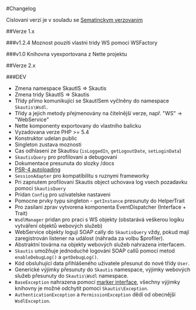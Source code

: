 #Changelog

Cislovani verzi je v souladu se [Sematinckym verzovanim](http://semver.org/)

##Verze 1.x

###v1.2.4
Moznost pouziti vlastni tridy WS pomoci WSFactory

###v1.0
Knihovna vyexportovana z Nette projektu

##Verze 2.x

###DEV
* Zmena namespace SkautIS => Skautis
* Zmena tridy SkautIS => Skautis
* Třídy přímo komunikující se SkautISem vyčlněny do namespace ``Skautis\Wsdl``.
* Třídy a jejich metody přejmenovány na čitelnější verze, např. "WS" -> "WebService"
* Nette komponenty exportovany do vlastniho balicku
* Vyzadovana verze PHP >= 5.4
* Konstruktor udelan public
* Singleton zustava moznosti
* Cas odhlaseni ze Skautisu (``isLoggedIn``, ``getLogoutDate``, ``setLoginData``)
* ``SkautisQuery`` pro profilovani a debugovani
* Dokumentace presunuta do slozky /docs
* [PSR-4 autoloading](http://www.php-fig.org/psr/psr-4/)
* ``SessionAdapter`` pro kompatibilitu s ruznymi frameworky
* Pri zapnutem profilovani Skautis object uchovava log vsech pozadavku pomoci ``SkautisQuery``
* Pridan ``Config`` pro uzivatelske nastaveni
* Pomocne prvky typu singleton - ``getInstance`` presunuty do HelperTrait
* Pro zasilani zprav vytvorena komponenta EventDispatcher (Interface + Trait)
* ``WsdlManager`` pridan pro praci s WS objekty (obstarává veškerou logiku vytváření objektů webových služeb)
* WebService objekty logují SOAP cally do ``SkautisQuery`` vždy, pokud mají zaregistrován listener na událost (náhrada
  za volbu $profiler).
* Abstraktní továrna na objekty webových služeb nahrazena interfacem.
* ``Skautis`` umožňuje jednoduché logování SOAP callů pomocí metod ``enableDebugLog()`` a ``getDebugLog()``.
* Kód obsluhující data přihlášeného uživatele přesunut do nové třídy ``User``.
* Generické výjimky přesunuty do `Skautis` namespace, výjimky webových služeb přesunuty do `Skautis\Wsdl` namespace.
* `BaseException` nahrazena pomocí [marker interface](http://en.wikipedia.org/wiki/Marker_interface_pattern), všechny
  výjimky knihovny je možné odchytit pomocí `Skautis\Exception`.
* `AuthenticationException` a `PermissionException` dědí od obecnější `WsdlException`.
